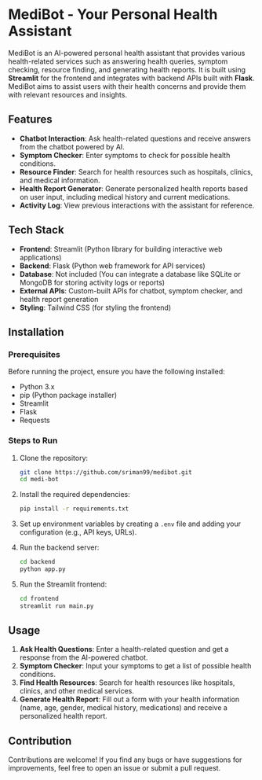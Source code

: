 # MediBot - Your Personal Health Assistant

MediBot is an AI-powered personal health assistant that provides various health-related services such as answering health queries, symptom checking, resource finding, and generating health reports. It is built using **Streamlit** for the frontend and integrates with backend APIs built with **Flask**. MediBot aims to assist users with their health concerns and provide them with relevant resources and insights.

## Features

- **Chatbot Interaction**: Ask health-related questions and receive answers from the chatbot powered by AI.
- **Symptom Checker**: Enter symptoms to check for possible health conditions.
- **Resource Finder**: Search for health resources such as hospitals, clinics, and medical information.
- **Health Report Generator**: Generate personalized health reports based on user input, including medical history and current medications.
- **Activity Log**: View previous interactions with the assistant for reference.

## Tech Stack

- **Frontend**: Streamlit (Python library for building interactive web applications)
- **Backend**: Flask (Python web framework for API services)
- **Database**: Not included (You can integrate a database like SQLite or MongoDB for storing activity logs or reports)
- **External APIs**: Custom-built APIs for chatbot, symptom checker, and health report generation
- **Styling**: Tailwind CSS (for styling the frontend)

## Installation

### Prerequisites

Before running the project, ensure you have the following installed:

- Python 3.x
- pip (Python package installer)
- Streamlit
- Flask
- Requests

### Steps to Run

1. Clone the repository:

    ```bash
    git clone https://github.com/sriman99/medibot.git
    cd medi-bot
    ```

2. Install the required dependencies:

    ```bash
    pip install -r requirements.txt
    ```

3. Set up environment variables by creating a `.env` file and adding your configuration (e.g., API keys, URLs).

4. Run the backend server:

    ```bash
    cd backend
    python app.py
    ```

5. Run the Streamlit frontend:

    ```bash
    cd frontend
    streamlit run main.py
    ```

## Usage

1. **Ask Health Questions**: Enter a health-related question and get a response from the AI-powered chatbot.
2. **Symptom Checker**: Input your symptoms to get a list of possible health conditions.
3. **Find Health Resources**: Search for health resources like hospitals, clinics, and other medical services.
4. **Generate Health Report**: Fill out a form with your health information (name, age, gender, medical history, medications) and receive a personalized health report.

## Contribution

Contributions are welcome! If you find any bugs or have suggestions for improvements, feel free to open an issue or submit a pull request.
